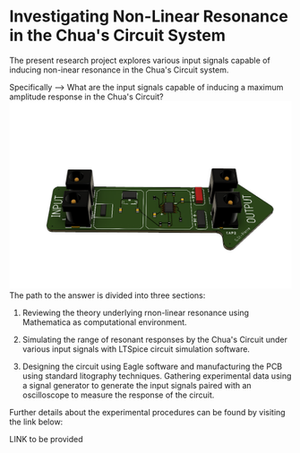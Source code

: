 # Investigating Non-Linear Resonance in the Chua's Circuit System 

The present research project explores various input signals capable of inducing non-inear resonance in the Chua's Circuit system. 

Specifically -->  What are the input signals capable of inducing a maximum amplitude response in the Chua's Circuit? 
![picture](https://github.com/GabStP13rr3/ResonanceChuasCircuit/blob/main/Visuals%20/Hardware/3D_Trans_up_1.2.png) 
The path to the answer is divided into three sections:

1) Reviewing the theory underlying rnon-linear resonance using Mathematica as computational environment. 

2) Simulating the range of resonant responses by the Chua's Circuit under various input signals with LTSpice circuit simulation software. 

3) Designing the circuit using Eagle software and manufacturing the PCB using standard litography techniques. Gathering experimental data using a signal generator to generate the input signals paired with an oscilloscope to measure the response of the circuit. 

Further details about the experimental procedures can be found by visiting the link below:

LINK to be provided
